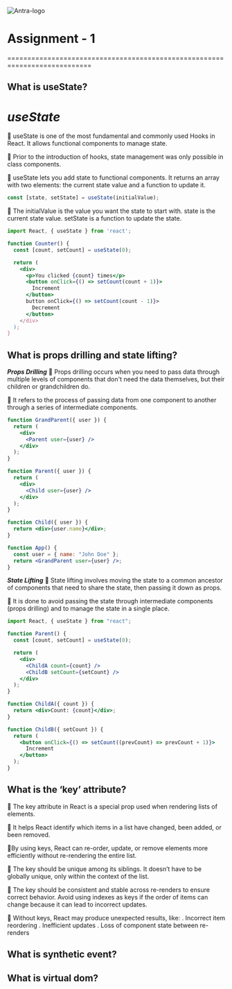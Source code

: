 ![Antra-logo](https://github.com/user-attachments/assets/9db2d170-9512-4225-b245-e2a71c13f171)

# Assignment - 1

===========================================================================

## What is useState?

# **_useState_**

🎯 useState is one of the most fundamental and commonly used Hooks in React. It allows functional components to manage state.

🎯 Prior to the introduction of hooks, state management was only possible in class components.

🎯 useState lets you add state to functional components. It returns an array with two elements: the current state value and a function to update it.

```jsx
const [state, setState] = useState(initialValue);
```

🎯 The initialValue is the value you want the state to start with. state is the current state value. setState is a function to update the state.

```jsx
import React, { useState } from 'react';

function Counter() {
  const [count, setCount] = useState(0);

  return (
    <div>
      <p>You clicked {count} times</p>
      <button onClick={() => setCount(count + 1)}>
        Increment
      </button>
      button onClick={() => setCount(count - 1)}>
        Decrement
      </button>
    </div>
  );
}
```

## What is props drilling and state lifting?

**_Props Drilling_**
🎯 Props drilling occurs when you need to pass data through multiple levels of components that don't need the data themselves, but their children or grandchildren do.

🎯 It refers to the process of passing data from one component to another through a series of intermediate components.

```jsx
function GrandParent({ user }) {
  return (
    <div>
      <Parent user={user} />
    </div>
  );
}

function Parent({ user }) {
  return (
    <div>
      <Child user={user} />
    </div>
  );
}

function Child({ user }) {
  return <div>{user.name}</div>;
}

function App() {
  const user = { name: "John Doe" };
  return <GrandParent user={user} />;
}
```

**_State Lifting_**
🎯 State lifting involves moving the state to a common ancestor of components that need to share the state, then passing it down as props.

🎯 It is done to avoid passing the state through intermediate components (props drilling) and to manage the state in a single place.

```jsx
import React, { useState } from "react";

function Parent() {
  const [count, setCount] = useState(0);

  return (
    <div>
      <ChildA count={count} />
      <ChildB setCount={setCount} />
    </div>
  );
}

function ChildA({ count }) {
  return <div>Count: {count}</div>;
}

function ChildB({ setCount }) {
  return (
    <button onClick={() => setCount((prevCount) => prevCount + 1)}>
      Increment
    </button>
  );
}
```

## What is the ‘key’ attribute?

🎯 The key attribute in React is a special prop used when rendering lists of elements.

🎯 It helps React identify which items in a list have changed, been added, or been removed.

🎯By using keys, React can re-order, update, or remove elements more efficiently without re-rendering the entire list.

🎯 The key should be unique among its siblings. It doesn’t have to be globally unique, only within the context of the list.

🎯 The key should be consistent and stable across re-renders to ensure correct behavior. Avoid using indexes as keys if the order of items can change because it can lead to incorrect updates.

🎯 Without keys, React may produce unexpected results, like:
. Incorrect item reordering
. Inefficient updates
. Loss of component state between re-renders

## What is synthetic event?

## What is virtual dom?
